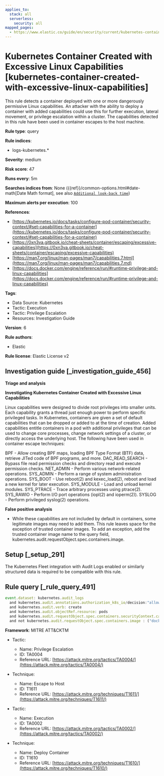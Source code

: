 ```yaml
---
applies_to:
  stack: all
  serverless:
    security: all
mapped_pages:
  - https://www.elastic.co/guide/en/security/current/kubernetes-container-created-with-excessive-linux-capabilities.html
---
```


# Kubernetes Container Created with Excessive Linux Capabilities [kubernetes-container-created-with-excessive-linux-capabilities]

This rule detects a container deployed with one or more dangerously permissive Linux capabilities. An attacker with the ability to deploy a container with added capabilities could use this for further execution, lateral movement, or privilege escalation within a cluster. The capabilities detected in this rule have been used in container escapes to the host machine.

**Rule type**: query

**Rule indices**:

* logs-kubernetes.*

**Severity**: medium

**Risk score**: 47

**Runs every**: 5m

**Searches indices from**: None ({{ref}}/common-options.html#date-math[Date Math format], see also [`Additional look-back time`](docs-content://solutions/security/detect-and-alert/create-detection-rule.md#rule-schedule))

**Maximum alerts per execution**: 100

**References**:

* [https://kubernetes.io/docs/tasks/configure-pod-container/security-context/#set-capabilities-for-a-container](https://kubernetes.io/docs/tasks/configure-pod-container/security-context/#set-capabilities-for-a-container)
* [https://0xn3va.gitbook.io/cheat-sheets/container/escaping/excessive-capabilities](https://0xn3va.gitbook.io/cheat-sheets/container/escaping/excessive-capabilities)
* [https://man7.org/linux/man-pages/man7/capabilities.7.html](https://man7.org/linux/man-pages/man7/capabilities.7.md)
* [https://docs.docker.com/engine/reference/run/#runtime-privilege-and-linux-capabilities](https://docs.docker.com/engine/reference/run/#runtime-privilege-and-linux-capabilities)

**Tags**:

* Data Source: Kubernetes
* Tactic: Execution
* Tactic: Privilege Escalation
* Resources: Investigation Guide

**Version**: 6

**Rule authors**:

* Elastic

**Rule license**: Elastic License v2

## Investigation guide [_investigation_guide_456]

**Triage and analysis**

**Investigating Kubernetes Container Created with Excessive Linux Capabilities**

Linux capabilities were designed to divide root privileges into smaller units. Each capability grants a thread just enough power to perform specific privileged tasks. In Kubernetes, containers are given a set of default capabilities that can be dropped or added to at the time of creation. Added capabilities entitle containers in a pod with additional privileges that can be used to change core processes, change network settings of a cluster, or directly access the underlying host. The following have been used in container escape techniques:

BPF - Allow creating BPF maps, loading BPF Type Format (BTF) data, retrieve JITed code of BPF programs, and more. DAC_READ_SEARCH - Bypass file read permission checks and directory read and execute permission checks. NET_ADMIN - Perform various network-related operations. SYS_ADMIN - Perform a range of system administration operations. SYS_BOOT - Use reboot(2) and kexec_load(2), reboot and load a new kernel for later execution. SYS_MODULE - Load and unload kernel modules. SYS_PTRACE - Trace arbitrary processes using ptrace(2). SYS_RAWIO - Perform I/O port operations (iopl(2) and ioperm(2)). SYSLOG - Perform privileged syslog(2) operations.

**False positive analysis**

* While these capabilities are not included by default in containers, some legitimate images may need to add them. This rule leaves space for the exception of trusted container images. To add an exception, add the trusted container image name to the query field, kubernetes.audit.requestObject.spec.containers.image.


## Setup [_setup_291]

The Kubernetes Fleet integration with Audit Logs enabled or similarly structured data is required to be compatible with this rule.


## Rule query [_rule_query_491]

```js
event.dataset: kubernetes.audit_logs
  and kubernetes.audit.annotations.authorization_k8s_io/decision:"allow"
  and kubernetes.audit.verb: create
  and kubernetes.audit.objectRef.resource: pods
  and kubernetes.audit.requestObject.spec.containers.securityContext.capabilities.add: ("BPF" or "DAC_READ_SEARCH"  or "NET_ADMIN" or "SYS_ADMIN" or "SYS_BOOT" or "SYS_MODULE" or "SYS_PTRACE" or "SYS_RAWIO"  or "SYSLOG")
  and not kubernetes.audit.requestObject.spec.containers.image : ("docker.elastic.co/beats/elastic-agent:8.4.0" or "rancher/klipper-lb:v0.3.5" or "")
```

**Framework**: MITRE ATT&CKTM

* Tactic:

    * Name: Privilege Escalation
    * ID: TA0004
    * Reference URL: [https://attack.mitre.org/tactics/TA0004/](https://attack.mitre.org/tactics/TA0004/)

* Technique:

    * Name: Escape to Host
    * ID: T1611
    * Reference URL: [https://attack.mitre.org/techniques/T1611/](https://attack.mitre.org/techniques/T1611/)

* Tactic:

    * Name: Execution
    * ID: TA0002
    * Reference URL: [https://attack.mitre.org/tactics/TA0002/](https://attack.mitre.org/tactics/TA0002/)

* Technique:

    * Name: Deploy Container
    * ID: T1610
    * Reference URL: [https://attack.mitre.org/techniques/T1610/](https://attack.mitre.org/techniques/T1610/)



